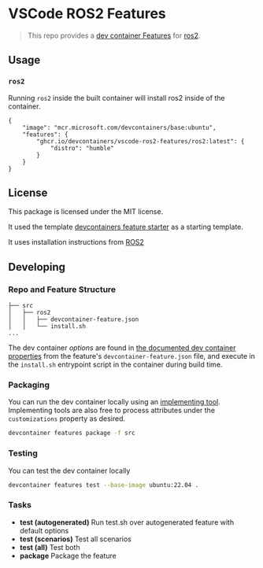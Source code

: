 # VSCode ROS2 Features

> This repo provides a  [dev container Features](https://containers.dev/implementors/features/) for [ros2](https://docs.ros.org/en/humble/index.html).

## Usage

### `ros2`

Running `ros2` inside the built container will install ros2 inside of the container.

```jsonc
{
    "image": "mcr.microsoft.com/devcontainers/base:ubuntu",
    "features": {
        "ghcr.io/devcontainers/vscode-ros2-features/ros2:latest": {
            "distro": "humble"
        }
    }
}
```

## License

This package is licensed under the MIT license.

It used the template [devcontainers feature starter](https://github.com/devcontainers/feature-starter) as a starting template.

It uses installation instructions from [ROS2](https://docs.ros.org/en/foxy/Installation.html)

## Developing

### Repo and Feature Structure

```
├── src
│   ├── ros2
│   │   ├── devcontainer-feature.json
│   │   └── install.sh
...
```

The dev container _options_ are found in [the documented dev container properties](https://containers.dev/implementors/features/#devcontainer-feature-json-properties) from the feature's `devcontainer-feature.json` file, and execute in the `install.sh` entrypoint script in the container during build time.  

### Packaging

You can run the dev container locally using an [implementing tool](https://containers.dev/supporting#tools). Implementing tools are also free to process attributes under the `customizations` property as desired.

```bash
devcontainer features package -f src
```

### Testing

You can test the dev container locally 

```bash
devcontainer features test --base-image ubuntu:22.04 .
```

### Tasks

- **test (autogenerated)** Run test.sh over autogenerated feature with default options
- **test (scenarios)** Test all scenarios
- **test (all)** Test both
- **package** Package the feature
